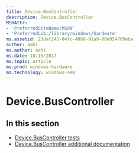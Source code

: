 ```yaml
---
title: Device.BusController
description: Device.BusController
MSHAttr:
- 'PreferredSiteName:MSDN'
- 'PreferredLib:/library/windows/hardware'
ms.assetid: 23daf245-04fc-48b6-91a9-90e954709eba
author: aahi
ms.author: aahi
ms.date: 10/15/2017
ms.topic: article
ms.prod: windows-hardware
ms.technology: windows-oem
---
```


# Device.BusController


## <span id="in_this_section"></span>In this section


-   [Device.BusController tests](device-buscontroller-tests.md)
-   [Device.BusController additional documentation](device-buscontroller-additional-documentation.md)

 

 






